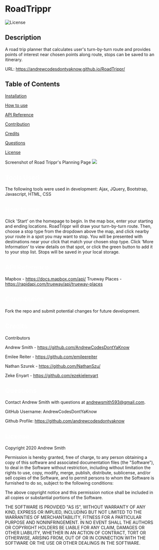 # RoadTrippr
  ![License](https://img.shields.io/badge/License-MIT-yellow.svg)
  ## Description
  A road trip planner that calculates user's turn-by-turn route and provides points of interest near chosen points along route, stops can be saved to an itinerary.

  URL: https://andrewcodesdontyaknow.github.io/RoadTrippr/
  
  ## Table of Contents

  <a href='#Tools Used'>Installation</a>

  <a href='#How to use'>How to use</a>
  
  <a href='#API Reference'>API Reference</a>
  
  <a href='#Contribution'>Contribution</a>

  <a href='#Credits'>Credits</a>

  <a href='#Questions'>Questions</a>
  
  <a href='#License'>License</a>
  
  Screenshot of Road Trippr's Planning Page
 <img src="https://raw.githubusercontent.com/NathanSzu/RoadTrippr/master/Assets/roadTripprSS.png">


  ## <a id='Tools Used' style='color:white;'>Tools Used</a>
  The following tools were used in development: Ajax, JQuery, Bootstrap, Javascript, HTML, CSS

  ## <a id='How to use' style='color:white;'>How to use</a>
  Click 'Start' on the homepage to begin. In the map box, enter your starting and ending locations. RoadTrippr will draw your turn-by-turn route. Then, choose a stop type from the dropdown above the map, and click nearby your route in a spot you may want to stop. You will be presented with destinations near your click that match your chosen stop type. Click 'More Information' to view details on that spot, or click the green button to add it to your stop list. Stops will be saved in your local storage.
  
  ## <a id='API Reference' style='color:white;'>API Reference</a>
Mapbox - https://docs.mapbox.com/api/
Trueway Places - https://rapidapi.com/trueway/api/trueway-places

  ## <a id='Contribution' style='color:white;'>Contribution</a>
  Fork the repo and submit potential changes for future development.
  
  ## <a id='Credits' style='color:white;'>Credits</a>
Contributors

Andrew Smith - https://github.com/AndrewCodesDontYaKnow

Emilee Reiter - https://github.com/emileereiter

Nathan Szurek - https://github.com/NathanSzu/

Zeke Enyart - https://github.com/ezekielenyart

  
  ## <a id='Questions' style='color:white;'>Questions</a>
  Contact Andrew Smith with questions at andrewsmith593@gmail.com.

  GitHub Username: AndrewCodesDontYaKnow

  Github Profile: <a href='https://github.com/andrewcodesdontyaknow'>https://github.com/andrewcodesdontyaknow</a>
  
 
 ## <a id='License' style='color:white;'>License</a>
Copyright 2020 Andrew Smith

Permission is hereby granted, free of charge, to any person obtaining a copy of this software and associated documentation files (the "Software"), to deal in the Software without restriction, including without limitation the rights to use, copy, modify, merge, publish, distribute, sublicense, and/or sell copies of the Software, and to permit persons to whom the Software is furnished to do so, subject to the following conditions:

The above copyright notice and this permission notice shall be included in all copies or substantial portions of the Software.

THE SOFTWARE IS PROVIDED "AS IS", WITHOUT WARRANTY OF ANY KIND, EXPRESS OR IMPLIED, INCLUDING BUT NOT LIMITED TO THE WARRANTIES OF MERCHANTABILITY, FITNESS FOR A PARTICULAR PURPOSE AND NONINFRINGEMENT. IN NO EVENT SHALL THE AUTHORS OR COPYRIGHT HOLDERS BE LIABLE FOR ANY CLAIM, DAMAGES OR OTHER LIABILITY, WHETHER IN AN ACTION OF CONTRACT, TORT OR OTHERWISE, ARISING FROM, OUT OF OR IN CONNECTION WITH THE SOFTWARE OR THE USE OR OTHER DEALINGS IN THE SOFTWARE.
  

  <!-- Email: andrewsmith593@gmail.com -->


